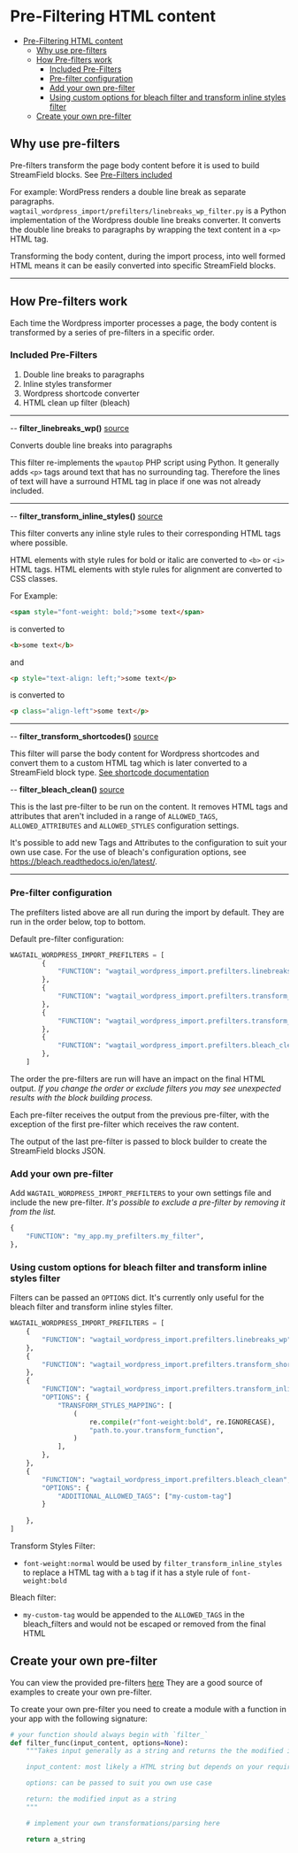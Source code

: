 # Pre-Filtering HTML content

- [Pre-Filtering HTML content](#pre-filtering-html-content)
  - [Why use pre-filters](#why-use-pre-filters)
  - [How Pre-filters work](#how-pre-filters-work)
    - [Included Pre-Filters](#included-pre-filters)
    - [Pre-filter configuration](#pre-filter-configuration)
    - [Add your own pre-filter](#add-your-own-pre-filter)
    - [Using custom options for bleach filter and transform inline styles filter](#using-custom-options-for-bleach-filter-and-transform-inline-styles-filter)
  - [Create your own pre-filter](#create-your-own-pre-filter)

## Why use pre-filters

Pre-filters transform the page body content before it is used to build StreamField blocks. See [Pre-Filters included](#pre-filters-included)

For example: WordPress renders a double line break as separate paragraphs. `wagtail_wordpress_import/prefilters/linebreaks_wp_filter.py` is a Python implementation of the Wordpress double line breaks converter. It converts the double line breaks to paragraphs by wrapping the text content in a `<p>` HTML tag.

Transforming the body content, during the import process, into well formed HTML means it can be easily converted into specific StreamField blocks.

---

## How Pre-filters work

Each time the Wordpress importer processes a page, the body content is transformed by a series of pre-filters in a specific order.

### Included Pre-Filters

1. Double line breaks to paragraphs
2. Inline styles transformer
3. Wordpress shortcode converter
4. HTML clean up filter (bleach)

---

-- **filter_linebreaks_wp()** [source](wagtail_wordpress_import/prefilters/linebreaks_wp_filter.py)

Converts double line breaks into paragraphs

This filter re-implements the `wpautop` PHP script using Python. It generally adds `<p>` tags around text that has no surrounding tag. Therefore the lines of text will have a surround HTML tag in place if one was not already included.

---

-- **filter_transform_inline_styles()** [source](wagtail_wordpress_import/prefilters/transform_styles_filter.py)

This filter converts any inline style rules to their corresponding HTML tags where possible.

HTML elements with style rules for bold or italic are converted to `<b>` or `<i>` HTML tags. HTML elements with style rules for alignment are converted to CSS classes.

For Example:

```html
<span style="font-weight: bold;">some text</span>
```

is converted to

```html
<b>some text</b>
```

and

```html
<p style="text-align: left;">some text</p>
```

is converted to

```html
<p class="align-left">some text</p>

```

---

-- **filter_transform_shortcodes()** [source](wagtail-wordpress-import/wagtail_wordpress_import/prefilters/handle_shortcodes.py)

This filter will parse the body content for Wordpress shortcodes and convert them to a custom HTML tag which is later converted to a StreamField block type. [See shortcode documentation](wagtail-wordpress-import/docs/shortcodes.md)

-- **filter_bleach_clean()** [source](wagtail_wordpress_import/prefilters/bleach_filter.py)

This is the last pre-filter to be run on the content. It removes HTML tags and attributes that aren't included in a range of `ALLOWED_TAGS`, `ALLOWED_ATTRIBUTES` and `ALLOWED_STYLES` configuration settings.

It's possible to add new Tags and Attributes to the configuration to suit your own use case. For the use of bleach's configuration options, see https://bleach.readthedocs.io/en/latest/.

---

### Pre-filter configuration

The prefilters listed above are all run during the import by default. They are run in the order below, top to bottom.

Default pre-filter configuration:

```python
WAGTAIL_WORDPRESS_IMPORT_PREFILTERS = [
        {
            "FUNCTION": "wagtail_wordpress_import.prefilters.linebreaks_wp",
        },
        {
            "FUNCTION": "wagtail_wordpress_import.prefilters.transform_shortcodes",
        },
        {
            "FUNCTION": "wagtail_wordpress_import.prefilters.transform_inline_styles",
        },
        {
            "FUNCTION": "wagtail_wordpress_import.prefilters.bleach_clean",
        },
    ]
```

The order the pre-filters are run will have an impact on the final HTML output. *If you change the order or exclude filters you may see unexpected results with the block building process.*

Each pre-filter receives the output from the previous pre-filter, with the exception of the first pre-filter which receives the raw content.

The output of the last pre-filter is passed to block builder to create the StreamField blocks JSON.

### Add your own pre-filter

Add `WAGTAIL_WORDPRESS_IMPORT_PREFILTERS` to your own settings file and include the new pre-filter. *It's possible to exclude a pre-filter by removing it from the list.*
  
```python
{
    "FUNCTION": "my_app.my_prefilters.my_filter",
},
```

### Using custom options for bleach filter and transform inline styles filter

Filters can be passed an `OPTIONS` dict. It's currently only useful for the bleach filter and transform inline styles filter.

```python
WAGTAIL_WORDPRESS_IMPORT_PREFILTERS = [
    {
        "FUNCTION": "wagtail_wordpress_import.prefilters.linebreaks_wp",
    },
    {
        "FUNCTION": "wagtail_wordpress_import.prefilters.transform_shortcodes",
    },
    {
        "FUNCTION": "wagtail_wordpress_import.prefilters.transform_inline_styles",
        "OPTIONS": {
            "TRANSFORM_STYLES_MAPPING": [
                (
                    re.compile(r"font-weight:bold", re.IGNORECASE),
                    "path.to.your.transform_function",
                )
            ],
        },
    },
    {
        "FUNCTION": "wagtail_wordpress_import.prefilters.bleach_clean",
        "OPTIONS": {
            "ADDITIONAL_ALLOWED_TAGS": ["my-custom-tag"]
        }
        
    },
]
```

Transform Styles Filter:

- `font-weight:normal` would be used by `filter_transform_inline_styles` to replace a HTML tag with a `b` tag if it has a style rule of `font-weight:bold`

Bleach filter:

- `my-custom-tag` would be appended to the `ALLOWED_TAGS` in the bleach_filters and would not be escaped or removed from the final HTML

## Create your own pre-filter

You can view the provided pre-filters [here](wagtail_wordpress_import/prefilters) They are a good source of examples to create your own pre-filter.

To create your own pre-filter you need to create a module with a function in your app with the following signature:

```python
# your function should always begin with `filter_`
def filter_func(input_content, options=None):
    """Takes input generally as a string and returns the the modified input as a string.

    input_content: most likely a HTML string but depends on your requirements

    options: can be passed to suit you own use case

    return: the modified input as a string
    """

    # implement your own transformations/parsing here

    return a_string
```
